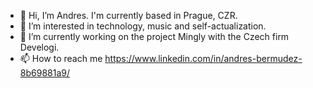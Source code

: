 - 👋 Hi, I’m Andres. I'm currently based in Prague, CZR.
- 👀 I’m interested in technology, music and self-actualization.
- 🌱 I’m currently working on the project Mingly with the Czech firm Develogi.
- 📫 How to reach me https://www.linkedin.com/in/andres-bermudez-8b69881a9/

<!---
SEN-RAD/SEN-RAD is a ✨ special ✨ repository because its `README.md` (this file) appears on your GitHub profile.
You can click the Preview link to take a look at your changes.
--->
